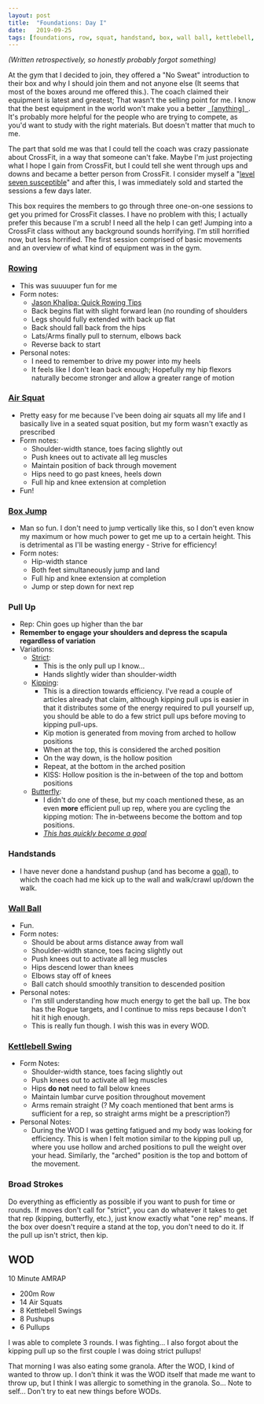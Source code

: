 ```yaml
---
layout: post
title:  "Foundations: Day I"
date:   2019-09-25
tags: [foundations, row, squat, handstand, box, wall ball, kettlebell, wod]
---
```


*(Written retrospectively, so honestly probably forgot something)*



At the gym that I decided to join, they offered a "No Sweat" introduction to
their box and why I should join them and not anyone else (It seems that most of
the boxes around me offered this.). The coach claimed their equipment is latest
and greatest; That wasn't the selling point for me. I know that the best
equipment in the world won't make you a better
<u>&nbsp;&nbsp;[anything]&nbsp;&nbsp;</u>. It's probably more helpful for the
people who are trying to compete, as you'd want to study with the right
materials. But doesn't matter that much to me.

The part that sold me was that I could tell the coach was crazy passionate
about CrossFit, in a way that someone can't fake. Maybe I'm just projecting
what I hope I gain from CrossFit, but I could tell she went through ups and
downs and became a better person from CrossFit. I consider myself a "[level
seven
susceptible](https://birthmoviesdeath.com/2015/04/22/community-review-6.07-advanced-safety-features)"
and after this, I was immediately sold and started the sessions a few days
later.

This box requires the members to go through three one-on-one sessions to get
you primed for CrossFit classes. I have no problem with this; I actually prefer
this because I'm a scrub! I need all the help I can get! Jumping into a
CrossFit class without any background sounds horrifying. I'm still horrified
now, but less horrified. The first session comprised of basic movements and an
overview of what kind of equipment was in the gym.

### [Rowing](https://www.youtube.com/watch?v=fxfhQMbATCw)

- This was suuuuper fun for me
- Form notes:
    - [Jason Khalipa: Quick Rowing Tips](https://www.youtube.com/watch?v=UlWUPkXrq24)
    - Back begins flat with slight forward lean (no rounding of shoulders
    - Legs should fully extended with back up flat
    - Back should fall back from the hips
    - Lats/Arms finally pull to sternum, elbows back
    - Reverse back to start
- Personal notes:
    - I need to remember to drive my power into my heels
    - It feels like I don't lean back enough; Hopefully my hip flexors
      naturally become stronger and allow a greater range of motion

### [Air Squat](https://www.youtube.com/watch?v=rMvwVtlqjTE)

- Pretty easy for me because I've been doing air squats all my life and I
  basically live in a seated squat position, but my form wasn't exactly as
  prescribed
- Form notes:
    - Shoulder-width stance, toes facing slightly out
    - Push knees out to activate all leg muscles
    - Maintain position of back through movement
    - Hips need to go past knees, heels down
    - Full hip and knee extension at completion
- Fun!

### [Box Jump](https://www.youtube.com/watch?v=52r_Ul5k03g)

- Man so fun. I don't need to jump vertically like this, so I don't even know
  my maximum or how much power to get me up to a certain height. This is
  detrimental as I'll be wasting energy - Strive for efficiency!
- Form notes:
    - Hip-width stance
    - Both feet simultaneously jump and land
    - Full hip and knee extension at completion
    - Jump or step down for next rep

### Pull Up

- Rep: Chin goes up higher than the bar
- **Remember to engage your shoulders and depress the scapula regardless of
  variation**
- Variations:
    - [Strict](https://www.youtube.com/watch?v=HRV5YKKaeVw):
        - This is the only pull up I know...
        - Hands slightly wider than shoulder-width
    - [Kipping](https://www.youtube.com/watch?v=lzRo-4pq_AY):
        - This is a direction towards efficiency. I've read a couple of
          articles already that claim, although kipping pull ups is easier in
          that it distributes some of the energy required to pull yourself up,
          you should be able to do a few strict pull ups before moving to
          kipping pull-ups.
        - Kip motion is generated from moving from arched to hollow positions
        - When at the top, this is considered the arched position
        - On the way down, is the hollow position
        - Repeat, at the bottom in the arched position
        - KISS: Hollow position is the in-between of the top and bottom
          positions
    - [Butterfly](https://www.youtube.com/watch?v=OenVG15QMj8):
        - I didn't do one of these, but my coach mentioned these, as an even
          **more** efficient pull up rep, where you are cycling the kipping
          motion: The in-betweens become the bottom and top positions.
        - [_This has quickly become a goal_](/personal_goals/)


### Handstands

- I have never done a handstand pushup (and has become a
  [goal](/personal_goals/)), to which the coach had me kick up to the wall and
  walk/crawl up/down the walk.

### [Wall Ball](https://www.youtube.com/watch?v=fpUD0mcFp_0)

- Fun.
- Form notes:
    - Should be about arms distance away from wall
    - Shoulder-width stance, toes facing slightly out
    - Push knees out to activate all leg muscles
    - Hips descend lower than knees
    - Elbows stay off of knees
    - Ball catch should smoothly transition to descended position
- Personal notes:
    - I'm still understanding how much energy to get the ball up. The box has
      the Rogue targets, and I continue to miss reps because I don't hit it
      high enough.
    - This is really fun though. I wish this was in every WOD.

### [Kettlebell Swing](https://www.youtube.com/watch?v=vdezTMulJ-k)

- Form Notes:
    - Shoulder-width stance, toes facing slightly out
    - Push knees out to activate all leg muscles
    - Hips **do not** need to fall below knees
    - Maintain lumbar curve position throughout movement
    - Arms remain straight (? My coach mentioned that bent arms is sufficient
      for a rep, so straight arms might be a prescription?)
- Personal Notes:
    - During the WOD I was getting fatigued and my body was looking for
      efficiency. This is when I felt motion similar to the kipping pull up,
      where you use hollow and arched positions to pull the weight over your
      head. Similarly, the "arched" position is the top and bottom of the
      movement.

### Broad Strokes

Do everything as efficiently as possible if you want to push for time or
rounds.  If moves don't call for "strict", you can do whatever it takes to get
that rep (kipping, butterfly, etc.), just know exactly what "one rep" means. If
the box over doesn't require a stand at the top, you don't need to do it. If
the pull up isn't strict, then kip.

## WOD

10 Minute AMRAP
- 200m Row
- 14 Air Squats
- 8 Kettlebell Swings
- 8 Pushups
- 6 Pullups

I was able to complete 3 rounds. I was fighting... I also forgot about the
kipping pull up so the first couple I was doing strict pullups!

That morning I was also eating some granola. After the WOD, I kind of wanted to
throw up. I don't think it was the WOD itself that made me want to throw up,
but I think I was allergic to something in the granola. So... Note to self...
Don't try to eat new things before WODs.

